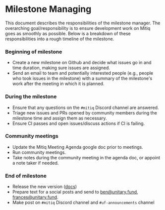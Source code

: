 # Milestone Managing

This document describes the responsibilities of the milestone manager.
The overarching goal/responsibility is to ensure development work on Mitiq goes as smoothly as possible.
Below is a breakdown of these responsibilities into a rough timeline of the milestone.

### Beginning of milestone
- Create a new milestone on Github and decide what issues go in and time duration, making sure issues are assigned.
- Send an email to team and potentially interested people (e.g., people who took issues in the milestone) with a summary of the milestone's work after the meeting in which it is planned.

### During the milestone
- Ensure that any questions on the `#mitiq` Discord channel are answered.
- Triage new issues and PRs opened by community members during the milestone time and assign them as necessary.
- Ensure CI passes and open issues/discuss actions if CI is failing.

### Community meetings
- Update the Mitiq Meeting Agenda google doc prior to meetings.
- Run community meetings.
- Take notes during the community meeting in the agenda doc, or appoint a note taker if needed.

### End of milestone
- Release the new version ([docs](https://mitiq.readthedocs.io/en/stable/release.html))
- Prepare text for a social posts and send to ben@unitary.fund, frances@unitary.fund.
- Make post on `#mitiq` Discord channel and `#uf-announcements` channel